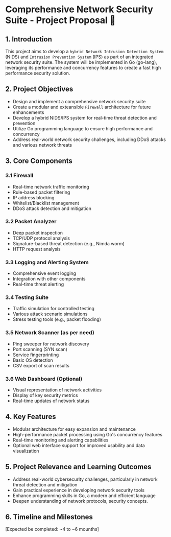 # Comprehensive Network Security Suite - Project Proposal 🌸

## 1. Introduction

This project aims to develop a `hybrid Network Intrusion Detection System` (NIDS)
and `Intrusion Prevention System` (IPS) as part of an integrated network security suite.
The system will be implemented in Go (go-lang), leveraging its performance 
and concurrency features to create a fast high performance security solution.

## 2. Project Objectives

- Design and implement a comprehensive network security suite
- Create a modular and exteansible `Firewall` architecture for future enhancements
- Develop a hybrid NIDS/IPS system for real-time threat detection and prevention
- Utilize Go programming language to ensure high performance and concurrency
- Address real-world network security challenges, including DDoS attacks and various network threats

## 3. Core Components

### 3.1 Firewall
- Real-time network traffic monitoring
- Rule-based packet filtering
- IP address blocking
- Whitelist/Blacklist management
- DDoS attack detection and mitigation

### 3.2 Packet Analyzer
- Deep packet inspection
- TCP/UDP protocol analysis
- Signature-based threat detection (e.g., Nimda worm)
- HTTP request analysis

### 3.3 Logging and Alerting System
- Comprehensive event logging
- Integration with other components
- Real-time threat alerting

### 3.4 Testing Suite
- Traffic simulation for controlled testing
- Various attack scenario simulations
- Stress testing tools (e.g., packet flooding)

### 3.5 Network Scanner (as per need)
- Ping sweeper for network discovery
- Port scanning (SYN scan)
- Service fingerprinting
- Basic OS detection
- CSV export of scan results

### 3.6 Web Dashboard (Optional)
- Visual representation of network activities
- Display of key security metrics
- Real-time updates of network status

## 4. Key Features

- Modular architecture for easy expansion and maintenance
- High-performance packet processing using Go's concurrency features
- Real-time monitoring and alerting capabilities
- Optional web interface support for improved usability and data visualization

## 5. Project Relevance and Learning Outcomes

- Address real-world cybersecurity challenges, particularly in network threat detection and mitigation
- Gain practical experience in developing network security tools
- Enhance programming skills in Go, a modern and efficient language
- Deepen understanding of network protocols, security concepts.

## 6. Timeline and Milestones

[Expected be completed: ~4 to ~6 mounths]
